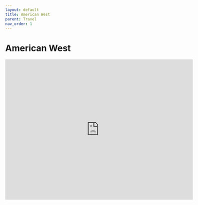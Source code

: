```yaml
---
layout: default
title: American West
parent: Travel
nav_order: 1
---
```


# American West
  
<iframe
width="600"
height="450"
style="border:0"
loading="lazy"
allowfullscreen
referrerpolicy="no-referrer-when-downgrade"
src="https://www.google.com/maps/d/u/0/embed?mid=19k2YXutg0QAK09MgEkKpJw9uyWgJdqk&ehbc=2E312F?key=AIzaSyAyaMHyVPlJ5sRFhfqQ-72RjV56QLUVa0w">
</iframe>

